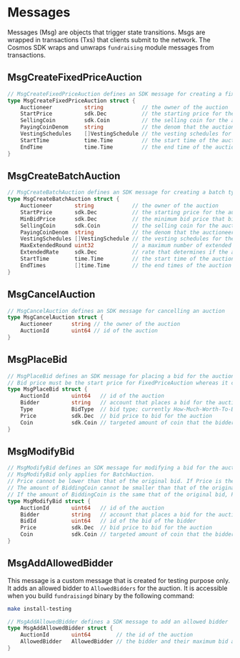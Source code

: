 <!-- order: 4 -->

# Messages

Messages (Msg) are objects that trigger state transitions. Msgs are wrapped in transactions (Txs) that clients submit to the network. The Cosmos SDK wraps and unwraps `fundraising` module messages from transactions.

## MsgCreateFixedPriceAuction

```go
// MsgCreateFixedPriceAuction defines an SDK message for creating a fixed price type auction
type MsgCreateFixedPriceAuction struct {	
	Auctioneer          string            // the owner of the auction
	StartPrice          sdk.Dec           // the starting price for the auction
	SellingCoin         sdk.Coin          // the selling coin for the auction
	PayingCoinDenom     string            // the denom that the auctioneer receives to raise funds
	VestingSchedules    []VestingSchedule // the vesting schedules for the auction
	StartTime           time.Time         // the start time of the auction
	EndTime             time.Time         // the end time of the auction
}
```
## MsgCreateBatchAuction

```go
// MsgCreateBatchAuction defines an SDK message for creating a batch type auction
type MsgCreateBatchAuction struct {
	Auctioneer       string            // the owner of the auction
	StartPrice       sdk.Dec           // the starting price for the auction
	MinBidPrice      sdk.Dec           // the minimum bid price that bidders must provide
	SellingCoin      sdk.Coin          // the selling coin for the auction
	PayingCoinDenom  string            // the denom that the auctioneer receives to raise funds
	VestingSchedules []VestingSchedule // the vesting schedules for the auction
	MaxExtendedRound uint32            // a maximum number of extended rounds
	ExtendedRate     sdk.Dec           // rate that determines if the auction needs another round, compared to the number of the matched bids at the previous end time.
	StartTime        time.Time         // the start time of the auction
	EndTimes         []time.Time       // the end times of the auction
}
```

## MsgCancelAuction

```go
// MsgCancelAuction defines an SDK message for cancelling an auction
type MsgCancelAuction struct {
	Auctioneer      string // the owner of the auction
	AuctionId       uint64 // id of the auction
}
```

## MsgPlaceBid
```go
// MsgPlaceBid defines an SDK message for placing a bid for the auction
// Bid price must be the start price for FixedPriceAuction whereas it can only be increased for EnglishAuction
type MsgPlaceBid struct {
	AuctionId       uint64   // id of the auction
	Bidder          string   // account that places a bid for the auction
	Type            BidType  // bid type; currently How-Much-Worth-To-Buy and How-Many-Coins-To-Buy are supported.
	Price           sdk.Dec  // bid price to bid for the auction
	Coin            sdk.Coin // targeted amount of coin that the bidder bids; the denom must be either the denom or SellingCoin or PayingCoinDenom
}
```


## MsgModifyBid
```go
// MsgModifyBid defines an SDK message for modifying a bid for the auction by replacing the existing bid by a new one.
// MsgModifyBid only applies for BatchAuction.
// Price cannot be lower than that of the original bid. If Price is the same as that of the original bid, the amount of BiddingCoin should be larger than that of the original bid. 
// The amount of BiddingCoin cannot be smaller than that of the original bid. If the amount of BiddingCoin is the same that of the original bid, Price should be higher than that of the original bid.  
// If the amount of BiddingCoin is the same that of the original bid, Price should be higher than that of the original bid. 
type MsgModifyBid struct {
	AuctionId       uint64   // id of the auction
	Bidder          string   // account that places a bid for the auction 
	BidId           uint64   // id of the bid of the bidder
	Price           sdk.Dec  // bid price to bid for the auction
	Coin            sdk.Coin // targeted amount of coin that the bidder bids; the denom must be either the denom or SellingCoin or PayingCoinDenom
}
```

## MsgAddAllowedBidder

This message is a custom message that is created for testing purpose only. It adds an allowed bidder to `AllowedBidders` for the auction. 
It is accessible when you build `fundraisingd` binary by the following command:

```bash
make install-testing
```

```go
// MsgAddAllowedBidder defines a SDK message to add an allowed bidder
type MsgAddAllowedBidder struct {
	AuctionId       uint64        // the id of the auction
	AllowedBidder   AllowedBidder // the bidder and their maximum bid amount
}
```